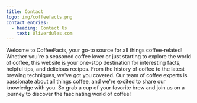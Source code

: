 ```yaml
---
title: Contact
logo: img/coffeefacts.png
contact_entries:
  - heading: Contact Us
    text: Oliverdules.com
---
```

<!--StartFragment-->

Welcome to CoffeeFacts, your go-to source for all things coffee-related! Whether you're a seasoned coffee lover or just starting to explore the world of coffee, this website is your one-stop destination for interesting facts, helpful tips, and delicious recipes. From the history of coffee to the latest brewing techniques, we've got you covered. Our team of coffee experts is passionate about all things coffee, and we're excited to share our knowledge with you. So grab a cup of your favorite brew and join us on a journey to discover the fascinating world of coffee!

<!--EndFragment-->